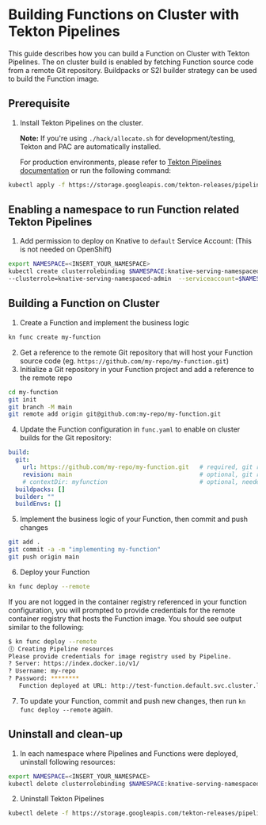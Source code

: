 # Building Functions on Cluster with Tekton Pipelines

This guide describes how you can build a Function on Cluster with Tekton Pipelines. The on cluster build is enabled by fetching Function source code from a remote Git repository. Buildpacks or S2I builder strategy can be used to build the Function image.

## Prerequisite
1. Install Tekton Pipelines on the cluster.

   **Note:** If you're using `./hack/allocate.sh` for development/testing, Tekton and PAC are automatically installed.

   For production environments, please refer to [Tekton Pipelines documentation](https://github.com/tektoncd/pipeline/blob/main/docs/install.md) or run the following command:
```bash
kubectl apply -f https://storage.googleapis.com/tekton-releases/pipeline/previous/v0.49.0/release.yaml
```

## Enabling a namespace to run Function related Tekton Pipelines
1. Add permission to deploy on Knative to `default` Service Account: (This is not needed on OpenShift)
```bash
export NAMESPACE=<INSERT_YOUR_NAMESPACE>
kubectl create clusterrolebinding $NAMESPACE:knative-serving-namespaced-admin \
--clusterrole=knative-serving-namespaced-admin  --serviceaccount=$NAMESPACE:default
```

## Building a Function on Cluster
1. Create a Function and implement the business logic
```bash
kn func create my-function
```
2. Get a reference to the remote Git repository that will host your Function source code (eg. `https://github.com/my-repo/my-function.git`)
3. Initialize a Git repository in your Function project and add a reference to the remote repo
```bash
cd my-function
git init
git branch -M main
git remote add origin git@github.com:my-repo/my-function.git
```
4. Update the Function configuration in `func.yaml` to enable on cluster builds for the Git repository:
```yaml
build:
  git:
    url: https://github.com/my-repo/my-function.git   # required, git repository with the function source code
    revision: main                                    # optional, git revision to be used (branch, tag, commit)
    # contextDir: myfunction                          # optional, needed only if the function is not located in the repository root folder
  buildpacks: []
  builder: ""
  buildEnvs: []
```
5. Implement the business logic of your Function, then commit and push changes
```bash
git add .
git commit -a -m "implementing my-function"
git push origin main
```
6. Deploy your Function
```bash
kn func deploy --remote
```
If you are not logged in the container registry referenced in your function configuration,
you will prompted to provide credentials for the remote container registry that hosts the Function image. You should see output similar to the following:
```bash
$ kn func deploy --remote
🕕 Creating Pipeline resources
Please provide credentials for image registry used by Pipeline.
? Server: https://index.docker.io/v1/
? Username: my-repo
? Password: ********
   Function deployed at URL: http://test-function.default.svc.cluster.local
```

7. To update your Function, commit and push new changes, then run `kn func deploy --remote` again.

## Uninstall and clean-up
1. In each namespace where Pipelines and Functions were deployed, uninstall following resources:
```bash
export NAMESPACE=<INSERT_YOUR_NAMESPACE>
kubectl delete clusterrolebinding $NAMESPACE:knative-serving-namespaced-admin

```
2. Uninstall Tekton Pipelines
```bash
kubectl delete -f https://storage.googleapis.com/tekton-releases/pipeline/latest/release.yaml
```
